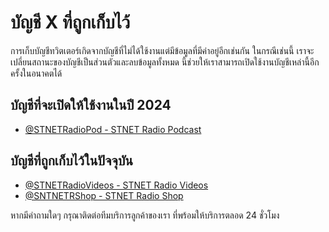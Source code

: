 # บัญชี X ที่ถูกเก็บไว้

การเก็บบัญชีทวิตเตอร์เกิดจากบัญชีที่ไม่ได้ใช้งานแต่มีข้อมูลที่มีค่าอยู่อีกเช่นกัน ในกรณีเช่นนี้ เราจะเปลี่ยนสถานะของบัญชีเป็นส่วนตัวและลบข้อมูลทั้งหมด นี้ช่วยให้เราสามารถเปิดใช้งานบัญชีเหล่านี้อีกครั้งในอนาคตได้

## บัญชีที่จะเปิดให้ใช้งานในปี 2024
* [@STNETRadioPod - STNET Radio Podcast](https://twitter.com/STNETRadioPod)

## บัญชีที่ถูกเก็บไว้ในปัจจุบัน
* [@STNETRadioVideos - STNET Radio Videos](https://twitter.com/STNETRaadioVideod)
* [@SNTNETRShop - STNET Radio Shop](https://twitter.com/STNETRShop)

หากมีคำถามใดๆ กรุณาติดต่อทีมบริการลูกค้าของเรา ที่พร้อมให้บริการตลอด 24 ชั่วโมง